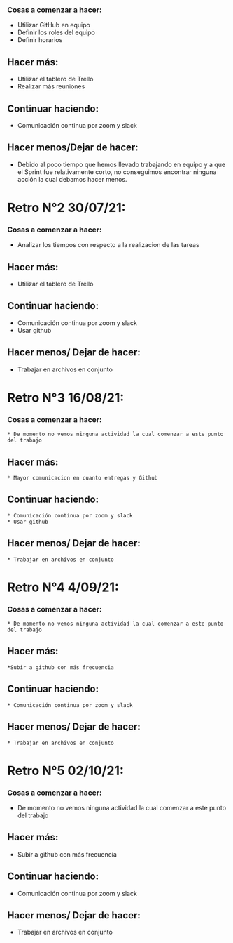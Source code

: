 ### Cosas a comenzar a hacer:

* Utilizar GitHub en equipo
* Definir los roles del equipo
* Definir horarios

## Hacer más: 

* Utilizar el tablero de Trello
* Realizar más reuniones 

## Continuar haciendo:

* Comunicación continua por zoom y slack

## Hacer menos/Dejar de hacer:

* Debido al poco tiempo que hemos llevado trabajando en equipo y a que el Sprint fue relativamente corto, no conseguimos encontrar ninguna acción la cual debamos hacer menos.


# Retro N°2 30/07/21:


### Cosas a comenzar a hacer:

 * Analizar los tiempos con respecto a la realizacion de las tareas

## Hacer más:

* Utilizar el tablero de Trello

## Continuar haciendo:

* Comunicación continua por zoom y slack
* Usar github

## Hacer menos/ Dejar de hacer:

* Trabajar en archivos en conjunto


# Retro N°3 16/08/21:


### Cosas a comenzar a hacer:
    * De momento no vemos ninguna actividad la cual comenzar a este punto del trabajo

## Hacer más:
    * Mayor comunicacion en cuanto entregas y Github
## Continuar haciendo:
    * Comunicación continua por zoom y slack
    * Usar github

## Hacer menos/ Dejar de hacer:
    * Trabajar en archivos en conjunto


# Retro N°4 4/09/21:


### Cosas a comenzar a hacer:
    * De momento no vemos ninguna actividad la cual comenzar a este punto del trabajo

## Hacer más:
    *Subir a github con más frecuencia
## Continuar haciendo:
    * Comunicación continua por zoom y slack

## Hacer menos/ Dejar de hacer:
    * Trabajar en archivos en conjunto
    
# Retro N°5 02/10/21:


### Cosas a comenzar a hacer:

 * De momento no vemos ninguna actividad la cual comenzar a este punto del trabajo

## Hacer más:

* Subir a github con más frecuencia

## Continuar haciendo:

* Comunicación continua por zoom y slack

## Hacer menos/ Dejar de hacer:

* Trabajar en archivos en conjunto

